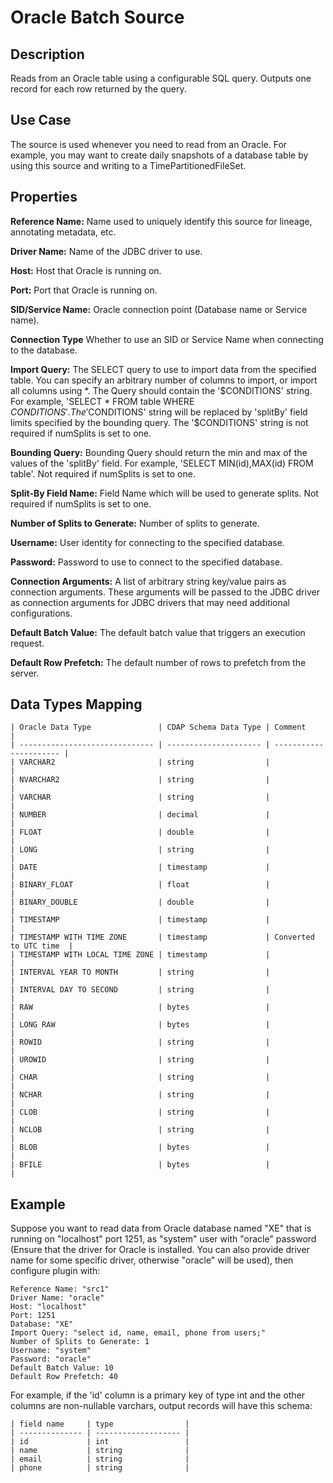 # Oracle Batch Source


Description
-----------
Reads from an Oracle table using a configurable SQL query.
Outputs one record for each row returned by the query.


Use Case
--------
The source is used whenever you need to read from an Oracle. For example, you may want
to create daily snapshots of a database table by using this source and writing to
a TimePartitionedFileSet.


Properties
----------
**Reference Name:** Name used to uniquely identify this source for lineage, annotating metadata, etc.

**Driver Name:** Name of the JDBC driver to use.

**Host:** Host that Oracle is running on.

**Port:** Port that Oracle is running on.

**SID/Service Name:** Oracle connection point (Database name or Service name).

**Connection Type** Whether to use an SID or Service Name when connecting to the database.

**Import Query:** The SELECT query to use to import data from the specified table.
You can specify an arbitrary number of columns to import, or import all columns using \*. The Query should
contain the '$CONDITIONS' string. For example, 'SELECT * FROM table WHERE $CONDITIONS'.
The '$CONDITIONS' string will be replaced by 'splitBy' field limits specified by the bounding query.
The '$CONDITIONS' string is not required if numSplits is set to one.

**Bounding Query:** Bounding Query should return the min and max of the values of the 'splitBy' field.
For example, 'SELECT MIN(id),MAX(id) FROM table'. Not required if numSplits is set to one.

**Split-By Field Name:** Field Name which will be used to generate splits. Not required if numSplits is set to one.

**Number of Splits to Generate:** Number of splits to generate.

**Username:** User identity for connecting to the specified database.

**Password:** Password to use to connect to the specified database.

**Connection Arguments:** A list of arbitrary string key/value pairs as connection arguments. These arguments
will be passed to the JDBC driver as connection arguments for JDBC drivers that may need additional configurations.

**Default Batch Value:** The default batch value that triggers an execution request.

**Default Row Prefetch:** The default number of rows to prefetch from the server.


Data Types Mapping
----------

    | Oracle Data Type               | CDAP Schema Data Type | Comment                |
    | ------------------------------ | --------------------- | ---------------------- |
    | VARCHAR2                       | string                |                        |
    | NVARCHAR2                      | string                |                        |
    | VARCHAR                        | string                |                        |
    | NUMBER                         | decimal               |                        |
    | FLOAT                          | double                |                        |
    | LONG                           | string                |                        |
    | DATE                           | timestamp             |                        |
    | BINARY_FLOAT                   | float                 |                        |
    | BINARY_DOUBLE                  | double                |                        |
    | TIMESTAMP                      | timestamp             |                        |
    | TIMESTAMP WITH TIME ZONE       | timestamp             | Converted to UTC time  |
    | TIMESTAMP WITH LOCAL TIME ZONE | timestamp             |                        |
    | INTERVAL YEAR TO MONTH         | string                |                        |
    | INTERVAL DAY TO SECOND         | string                |                        |
    | RAW                            | bytes                 |                        |
    | LONG RAW                       | bytes                 |                        |
    | ROWID                          | string                |                        |
    | UROWID                         | string                |                        |
    | CHAR                           | string                |                        |
    | NCHAR                          | string                |                        |
    | CLOB                           | string                |                        |
    | NCLOB                          | string                |                        |
    | BLOB                           | bytes                 |                        |
    | BFILE                          | bytes                 |                        |


Example
------
Suppose you want to read data from Oracle database named "XE" that is running on "localhost" port 1251,
as "system" user with "oracle" password (Ensure that the driver for Oracle is installed. You can also provide 
driver name for some specific driver, otherwise "oracle" will be used), then configure plugin with: 


```
Reference Name: "src1"
Driver Name: "oracle"
Host: "localhost"
Port: 1251
Database: "XE"
Import Query: "select id, name, email, phone from users;"
Number of Splits to Generate: 1
Username: "system"
Password: "oracle"
Default Batch Value: 10
Default Row Prefetch: 40
```  

For example, if the 'id' column is a primary key of type int and the other columns are
non-nullable varchars, output records will have this schema:

	| field name     | type                |
	| -------------- | ------------------- |
	| id             | int                 |
	| name           | string              |
	| email          | string              |
	| phone          | string              |
